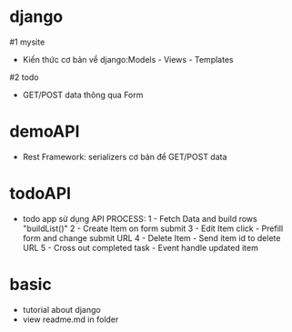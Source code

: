 # django
#1 mysite
  - Kiến thức cơ bản về django:Models - Views - Templates

#2 todo
  - GET/POST data thông qua Form
  
# demoAPI
- Rest Framework: serializers cơ bản để GET/POST data

# todoAPI
- todo app sử dụng API
PROCESS:
            1 - Fetch Data and build rows "buildList()"
            2 - Create Item on form submit
            3 - Edit Item click - Prefill form and change submit URL
            4 - Delete Item - Send item id to delete URL
            5 - Cross out completed task - Event handle updated item
            
# basic
- tutorial about django
- view readme.md in folder
